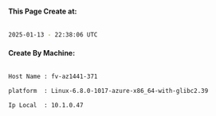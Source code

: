 
   
#### This Page Create at:

```bash

2025-01-13 - 22:38:06 UTC

```

#### Create By Machine:

```bash

Host Name : fv-az1441-371

platform  : Linux-6.8.0-1017-azure-x86_64-with-glibc2.39

Ip Local  : 10.1.0.47

```


